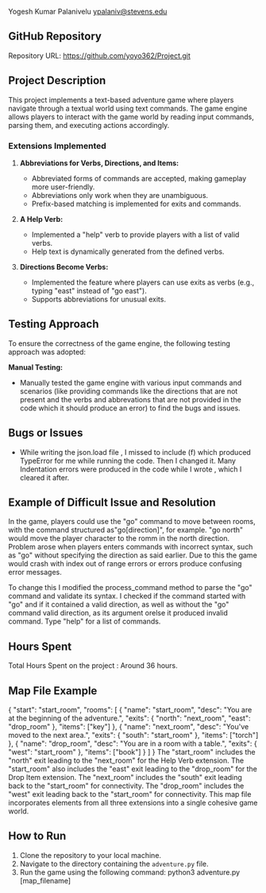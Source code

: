 Yogesh Kumar Palanivelu                ypalaniv@stevens.edu

## GitHub Repository
Repository URL: https://github.com/yoyo362/Project.git

## Project Description
This project implements a text-based adventure game where players navigate through a textual world using text commands. The game engine allows players to interact with the game world by reading input commands, parsing them, and executing actions accordingly.


### Extensions Implemented
1. **Abbreviations for Verbs, Directions, and Items:**
   - Abbreviated forms of commands are accepted, making gameplay more user-friendly.
   - Abbreviations only work when they are unambiguous.
   - Prefix-based matching is implemented for exits and commands.

2. **A Help Verb:**
   - Implemented a "help" verb to provide players with a list of valid verbs.
   - Help text is dynamically generated from the defined verbs.

3. **Directions Become Verbs:**
   - Implemented the feature where players can use exits as verbs (e.g., typing "east" instead of "go east").
   - Supports abbreviations for unusual exits.



## Testing Approach
To ensure the correctness of the game engine, the following testing approach was adopted:

 **Manual Testing:**
   - Manually tested the game engine with various input commands and scenarios (like providing commands like the directions that are not present and the verbs 
    and abbrevations that are not provided in the code which it should produce an error) to find the bugs and issues. 



## Bugs or Issues
-  While writing the json.load file , I missed to include (f) which produced TypeError for me while running the code. Then I changed it.
   Many Indentation errors were produced in the code while I wrote , which I cleared it after.



## Example of Difficult Issue and Resolution
   In the game, players could use the "go" command to move between rooms, with the command structured as"go[direction]", for example. "go north" would move the player character to the romm in the north direction. Problem arose when players enters commands with incorrect syntax, such as "go" without specifying the direction as said earlier. Due to this the game would crash with index out of range errors or errors produce confusing error messages.

   To change this I modified the process_command method to parse the "go" command and validate its syntax. I checked if the command started with "go" and if it contained a valid direction, as well as without the "go" command valid direction,  as its argument orelse it produced invalid command. Type "help" for a list of commands.



## Hours Spent

Total Hours Spent on the project : Around 36 hours.


## Map File Example
 {
  "start": "start_room",
  "rooms": [
    {
      "name": "start_room",
      "desc": "You are at the beginning of the adventure.",
      "exits": {
        "north": "next_room",
        "east": "drop_room"
      },
      "items": ["key"]
    },
    {
      "name": "next_room",
      "desc": "You've moved to the next area.",
      "exits": {
        "south": "start_room"
      },
      "items": ["torch"]
    },
    {
      "name": "drop_room",
      "desc": "You are in a room with a table.",
      "exits": {
        "west": "start_room"
      },
      "items": ["book"]
    }
  ]
}
The "start_room" includes the "north" exit leading to the "next_room" for the Help Verb extension.
The "start_room" also includes the "east" exit leading to the "drop_room" for the Drop Item extension.
The "next_room" includes the "south" exit leading back to the "start_room" for connectivity.
The "drop_room" includes the "west" exit leading back to the "start_room" for connectivity.
This map file incorporates elements from all three extensions into a single cohesive game world.



## How to Run
1. Clone the repository to your local machine.
2. Navigate to the directory containing the `adventure.py` file.
3. Run the game using the following command:
    python3 adventure.py [map_filename]

